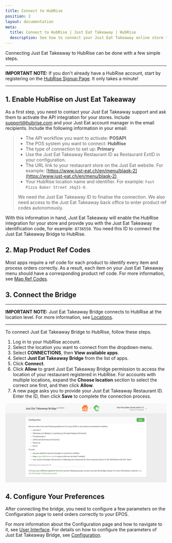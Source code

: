 ```yaml
---
title: Connect to HubRise
position: 2
layout: documentation
meta:
  title: Connect to HubRise | Just Eat Takeaway | HubRise
  description: See how to connect your Just Eat Takeaway online store to HubRise. Connection is simple. Send the link of your Just Eat Takeaway page to HubRise and follow a few steps to connect.
---
```


Connecting Just Eat Takeaway to HubRise can be done with a few simple steps.

---

**IMPORTANT NOTE:** If you don't already have a HubRise account, start by registering on the [HubRise Signup Page](https://manager.hubrise.com/signup). It only takes a minute!

---

## 1. Enable HubRise on Just Eat Takeaway

As a first step, you need to contact your Just Eat Takeaway support and ask them to activate the API integration for your stores. Include [support@hubrise.com](mailto:support@hubrise.com) and your Just Eat account manager in the email recipients. Include the following information in your email:

> - The API workflow you want to activate: **POSAPI**
> - The POS system you want to connect: **HubRise**
> - The type of connection to set up: **Primary**
> - Use the Just Eat Takeaway Restaurant ID as Restaurant ExtID in your configuration.
> - The URL link to your restaurant store on the Just Eat website. For example: [https://www.just-eat.ch/en/menu/blaqk-2](https://www.just-eat.ch/en/menu/blaqk-2).
> - Your HubRise location name and identifier. For example: `Fast Pizza Baker Street z6q31-0`.
>
> We need the Just Eat Takeaway ID to finalise the connection. We also need access to the Just Eat Takeaway back office to enter product ref codes autonomously.

With this information in hand, Just Eat Takeaway will enable the HubRise integration for your store and provide you with the Just Eat Takeaway identification code, for example: `8736550`. You need this ID to connect the Just Eat Takeaway Bridge to HubRise.

## 2. Map Product Ref Codes

Most apps require a ref code for each product to identify every item and process orders correctly. As a result, each item on your Just Eat Takeaway menu should have a corresponding product ref code. For more information, see [Map Ref Codes](/apps/just-eat-takeaway/connect-hubrise).

## 3. Connect the Bridge

---

**IMPORTANT NOTE:** Just Eat Takeaway Bridge connects to HubRise at the location level. For more information, see [Locations](/docs/locations/).

---

To connect Just Eat Takeaway Bridge to HubRise, follow these steps.

1. Log in to your HubRise account.
1. Select the location you want to connect from the dropdown menu.
1. Select **CONNECTIONS**, then **View available apps**.
1. Select **Just Eat Takeaway Bridge** from the list of apps.
1. Click **Connect**.
1. Click **Allow** to grant Just Eat Takeaway Bridge permission to access the location of your restaurant registered in HubRise. For accounts with multiple locations, expand the **Choose location** section to select the correct one first, and then click **Allow**.
1. A new page asks you to provide your Just Eat Takeaway Restaurant ID. Enter the ID, then click **Save** to complete the connection process.

![Just Eat Takeaway Restaurant ID](../images/001-en-jet-restaurant-id.png)

## 4. Configure Your Preferences

After connecting the bridge, you need to configure a few parameters on the Configuration page to send orders correctly to your EPOS.

For more information about the Configuration page and how to navigate to it, see [User Interface](/apps/just-eat-takeaway/user-interface/#configuration-page). For details on how to configure the parameters of Just Eat Takeaway Bridge, see [Configuration](/apps/just-eat-takeaway/configuration).


